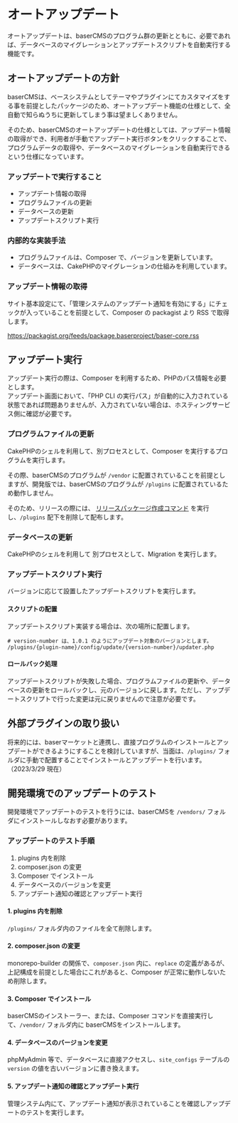 # オートアップデート

オートアップデートは、baserCMSのプログラム群の更新とともに、必要であれば、データベースのマイグレーションとアップデートスクリプトを自動実行する機能です。

## オートアップデートの方針
baserCMSは、ベースシステムとしてテーマやプラグインにてカスタマイズをする事を前提としたパッケージのため、オートアップデート機能の仕様として、全自動で知らぬうちに更新してしまう事は望ましくありません。

そのため、baserCMSのオートアップデートの仕様としては、アップデート情報の取得ができ、利用者が手動でアップデート実行ボタンをクリックすることで、プログラムデータの取得や、データベースのマイグレーションを自動実行できるという仕様になっています。

### アップデートで実行すること
- アップデート情報の取得
- プログラムファイルの更新
- データベースの更新
- アップデートスクリプト実行

### 内部的な実装手法
- プログラムファイルは、Composer で、バージョンを更新しています。
- データベースは、CakePHPのマイグレーションの仕組みを利用しています。

### アップデート情報の取得
サイト基本設定にて、「管理システムのアップデート通知を有効にする」にチェックが入っていることを前提として、Composer の packagist より RSS で取得します。

https://packagist.org/feeds/package.baserproject/baser-core.rss


## アップデート実行
アップデート実行の際は、Composer を利用するため、PHPのパス情報を必要とします。  
アップデート画面において、「PHP CLI の実行パス」が自動的に入力されている状態であれば問題ありませんが、入力されていない場合は、ホスティングサービス側に確認が必要です。

### プログラムファイルの更新
CakePHPのシェルを利用して、別プロセスとして、Composer を実行するプログラムを実行します。

その際、baserCMSのプログラムが `/vendor` に配置されていることを前提としますが、開発版では、baserCMSのプログラムが `/plugins` に配置されているため動作しません。
  
そのため、リリースの際には、 [リリースパッケージ作成コマンド](../../functions/baser-core/create_release) を実行し、`/plugins` 配下を削除して配布します。

### データベースの更新
CakePHPのシェルを利用して 別プロセスとして、Migration を実行します。 

### アップデートスクリプト実行
バージョンに応じて設置したアップデートスクリプトを実行します。

#### スクリプトの配置
アップデートスクリプト実装する場合は、次の場所に配置します。
```shell
# version-number は、1.0.1 のようにアップデート対象のバージョンとします。
/plugins/{plugin-name}/config/update/{version-number}/updater.php
```

#### ロールバック処理
アップデートスクリプトが失敗した場合、プログラムファイルの更新や、データベースの更新をロールバックし、元のバージョンに戻します。ただし、アップデートスクリプトで行った変更は元に戻りませんので注意が必要です。

## 外部プラグインの取り扱い
将来的には、baserマーケットと連携し、直接プログラムのインストールとアップデートができるようにすることを検討していますが、当面は、`/plugins/` フォルダに手動で配置することでインストールとアップデートを行います。（2023/3/29 現在）


## 開発環境でのアップデートのテスト
開発環境でアップデートのテストを行うには、baserCMSを `/vendors/` フォルダにインストールしなおす必要があります。

### アップデートのテスト手順

1. plugins 内を削除
2. composer.json の変更
3. Composer でインストール
4. データベースのバージョンを変更
5. アップデート通知の確認とアップデート実行

#### 1. plugins 内を削除
`/plugins/` フォルダ内のファイルを全て削除します。

#### 2. composer.json の変更
monorepo-builder の関係で、`composer.json` 内に、`replace` の定義があるが、上記構成を前提とした場合にこれがあると、Composer が正常に動作しないため削除します。

#### 3. Composer でインストール
baserCMSのインストーラー、または、Composer コマンドを直接実行して、`/vendor/` フォルダ内に baserCMSをインストールします。

#### 4. データベースのバージョンを変更
phpMyAdmin 等で、データベースに直接アクセスし、`site_configs` テーブルの `version` の値を古いバージョンに書き換えます。

#### 5. アップデート通知の確認とアップデート実行
管理システム内にて、アップデート通知が表示されていることを確認しアップデートのテストを実行します。 

